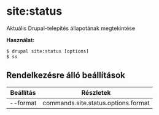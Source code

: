 # site:status
Aktuális Drupal-telepítés állapotának megtekintése

**Használat:**
```
$ drupal site:status [options]
$ ss  
```

## Rendelkezésre álló beállítások
Beállítás | Részletek
-------|-------------
--format | commands.site.status.options.format
